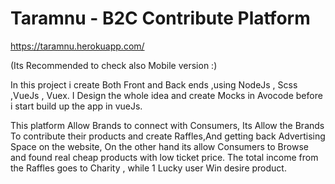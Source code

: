 # Taramnu - B2C Contribute Platform

https://taramnu.herokuapp.com/

(Its Recommended to check also Mobile version :)

In this project i create Both Front and Back ends ,using NodeJs , Scss ,VueJs , Vuex.
I Design the whole idea and create Mocks in Avocode before i start build up the app in vueJs.

This platform Allow Brands to connect with Consumers,
Its Allow the Brands To contribute their products and create Raffles,And getting back Advertising Space on the website,
On the other hand its allow Consumers to Browse and found real cheap products with low ticket price.
The total income from the Raffles goes to Charity , while 1 Lucky user Win desire product.

